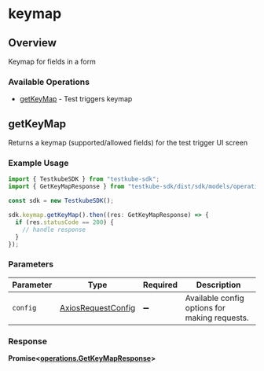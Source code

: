 # keymap

## Overview

Keymap for fields in a form

### Available Operations

* [getKeyMap](#getkeymap) - Test triggers keymap

## getKeyMap

Returns a keymap (supported/allowed fields) for the test trigger UI screen

### Example Usage

```typescript
import { TestkubeSDK } from "testkube-sdk";
import { GetKeyMapResponse } from "testkube-sdk/dist/sdk/models/operations";

const sdk = new TestkubeSDK();

sdk.keymap.getKeyMap().then((res: GetKeyMapResponse) => {
  if (res.statusCode == 200) {
    // handle response
  }
});
```

### Parameters

| Parameter                                                    | Type                                                         | Required                                                     | Description                                                  |
| ------------------------------------------------------------ | ------------------------------------------------------------ | ------------------------------------------------------------ | ------------------------------------------------------------ |
| `config`                                                     | [AxiosRequestConfig](https://axios-http.com/docs/req_config) | :heavy_minus_sign:                                           | Available config options for making requests.                |


### Response

**Promise<[operations.GetKeyMapResponse](../../models/operations/getkeymapresponse.md)>**

